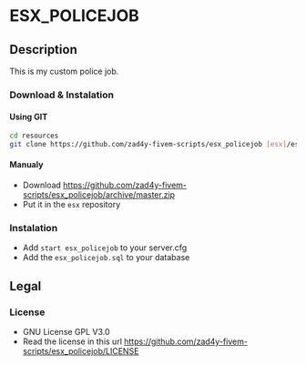 # ESX_POLICEJOB

## Description

This is my custom police job.

### Download & Instalation

#### Using GIT

```sh
cd resources
git clone https://github.com/zad4y-fivem-scripts/esx_policejob [esx]/esx_policejob
```

#### Manualy

- Download <https://github.com/zad4y-fivem-scripts/esx_policejob/archive/master.zip>
- Put it in the `esx` repository

### Instalation

- Add `start esx_policejob` to your server.cfg
- Add the `esx_policejob.sql` to your database

## Legal

### License

- GNU License GPL V3.0
- Read the license in this url <https://github.com/zad4y-fivem-scripts/esx_policejob/LICENSE>

